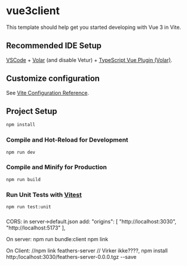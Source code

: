 # vue3client

This template should help get you started developing with Vue 3 in Vite.

## Recommended IDE Setup

[VSCode](https://code.visualstudio.com/) + [Volar](https://marketplace.visualstudio.com/items?itemName=Vue.volar) (and disable Vetur) + [TypeScript Vue Plugin (Volar)](https://marketplace.visualstudio.com/items?itemName=Vue.vscode-typescript-vue-plugin).

## Customize configuration

See [Vite Configuration Reference](https://vitejs.dev/config/).

## Project Setup

```sh
npm install
```

### Compile and Hot-Reload for Development

```sh
npm run dev
```

### Compile and Minify for Production

```sh
npm run build
```

### Run Unit Tests with [Vitest](https://vitest.dev/)

```sh
npm run test:unit
```


###
CORS: 
in server->default.json add:
  "origins": [
    "http://localhost:3030",
    "http://localhost:5173"
  ],


On server: 
    npm run bundle:client
    npm link

On Client:
  //npm link feathers-server  // Virker ikke????, 
  npm install http:/localhost:3030/feathers-server-0.0.0.tgz --save

  
